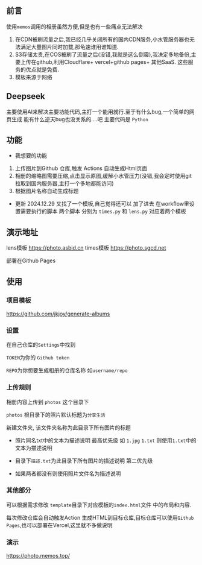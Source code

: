 ## 前言

使用`memos`调用的相册虽然方便,但是也有一些痛点无法解决
1. 在CDN被刷流量之后,我已经几乎关闭所有的国内CDN服务,小水管服务器也无法满足大量图片同时加载,那龟速谁用谁知道.
2. S3存储太贵,在COS被刷了流量之后(没错,我就是这么倒霉),我决定多地备份,主要上传在github,利用Cloudflare+ vercel+github pages+ 其他SaaS. 这些服务的优点就是免费.
3. 模板来源于网络

## Deepseek

主要使用AI来解决主要功能代码,主打一个能用就行.至于有什么bug,一个简单的网页生成 能有什么逆天bug也没关系的....吧
主要代码是 `Python`

## 功能

- 我想要的功能

1. 上传图片到Github 仓库,触发 Actions 自动生成Html页面
2. 相册的缩略图需要压缩,点击显示原图,缓解小水管压力(没错,我会定时使用git拉取到国内服务器,主打一个多地都能访问)
3. 根据图片名称自动生成标题

- 更新
2024.12.29
又找了一个模板,自己觉得还可以
加了进去
在workflow里设置需要执行的脚本
两个脚本 分别为 `times.py` 和 `lens.py` 对应着两个模板


## 演示地址

lens模板  https://photo.asbid.cn
times模板  https://photo.sgcd.net

部署在Github Pages

## 使用

### 项目模板

https://github.com/jkjoy/generate-albums 

 
### 设置

 在自己仓库的`Settings`中找到

 

`TOKEN`为你的 `Github token`

`REPO`为你想要生成相册的仓库名称 如`username/repo`

 

### 上传规则

相册内容上传到 `photos` 这个目录下

`photos` 根目录下的照片默认标题为`分享生活`

新建文件夹, 该文件夹名称为此目录下所有图片的标题

- 照片同名txt中的文本为描述说明 最高优先级 
如 `1.jpg` `1.txt` 则使用`1.txt`中的文本为描述说明 

- 目录下`描述.txt`为此目录下所有图片的描述说明 第二优先级 

- 如果两者都没有则使用照片文件名为描述说明

### 其他部分

可以根据需求修改 `template`目录下对应模板的`index.html`文件 中的布局和内容.

每次修改仓库会自动触发Action 生成HTML到目标仓库,目标仓库可以使用`Github Pages`,也可以部署在Vercel,这里就不多做说明

### 演示 
https://photo.memos.top/

 